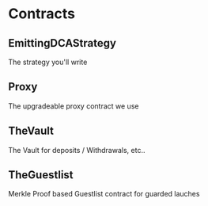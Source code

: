 # Contracts

## EmittingDCAStrategy

The strategy you'll write

## Proxy

The upgradeable proxy contract we use

## TheVault

The Vault for deposits / Withdrawals, etc..

## TheGuestlist

Merkle Proof based Guestlist contract for guarded lauches